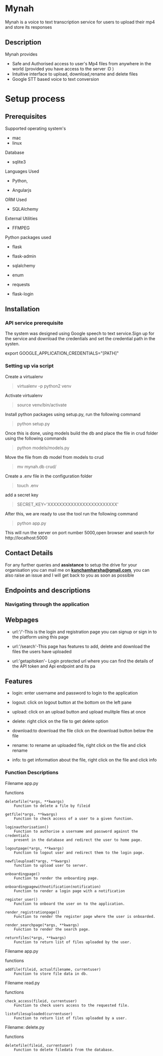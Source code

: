 # Mynah
Mynah is a voice to text transcription service for users to upload their mp4 and store its responses

## Description

Mynah provides 

* Safe and Authorised access to user's Mp4 files from anywhere in the world (provided you have access to the server :D )
* Intuitive interface to upload, download,rename and delete files
* Google STT based voice to text conversion

# Setup process

## Prerequisites

Supported operating system's
* mac
* linux

Database
* sqlite3

Languages Used
* Python,

* Angularjs

ORM Used
* SQLAlchemy

External Utilities

* FFMPEG

Python packages used

* flask

* flask-admin

* sqlalchemy

* enum

* requests

* flask-login


## Installation 

### API service prerequisite

The system was designed using Google speech to text service.Sign up for the service and download the credentials and set the credential path in the systen.

export GOOGLE_APPLICATION_CREDENTIALS="[PATH]"


### Setting up via script


Create a virtualenv

>virtualenv -p python2 venv

Activate virtualenv

>source venv/bin/activate

Install python packages using setup.py, run the following command

>python setup.py

Once this is done, using models build the db and place the file in crud folder using the following commands

>python models/models.py

Move the file from db model from models to crud

>mv mynah.db crud/

Create a .env file in the configuration folder

> touch .env

add a secret key 

> SECRET_KEY='XXXXXXXXXXXXXXXXXXXXXXXX'

After this, we are ready to use the tool run the following command

>python app.py

This will run the server on port number 5000,open browser and search for http://localhost:5000 


## Contact Details

For any further queries and **assistance** to setup the drive for your organisation you can mail me on **kunchamharsha@gmail.com**,
you can also raise an issue and I will get back to you as soon as possible


## Endpoints and descriptions


### Navigating through the application

## Webpages

* url:'/'-This is the login and registration page you can signup or sign in to the platform using this page

* url:'/search'-This page has features to add, delete and download the files the users have uploaded

* url:'getapitoken'- Login protected url where you can find the details of the API token and Api endpoint and its pa

## Features

* login: enter username and password to login to the application

* logout: click on logout button at the bottom on the left pane

* upload: click on an upload button and upload mulitple files at once

* delete: right click on the file to get delete option

* download:to download the file click on the download button below the file

* rename: to rename an uploaded file, right click on the file and click rename

* info: to get information about the file, right click on the file and click info



### Function Descriptions

Filename app.py

functions

    deletefile(*args, **kwargs)
        Function to delete a file by fileid

    getfile(*args, **kwargs)
        Function to check access of a user to a given function.

    loginauthorisation()
        Function to authorise a username and password against the credentials
        present in the database and redirect the user to home page.

    logoutpage(*args, **kwargs)
        Function to logout user and redirect them to the login page.

    newfileupload(*args, **kwargs)
        function to upload user to server.

    onboardingpage()
        Function to render the onboarding page.

    onboardingpagewithnotification(notification)
        Function to render a login page with a notification

    register_user()
        Function to onboard the user on to the application.

    render_registrationpage()
        Function to render the register page where the user is onboarded.

    render_searchpage(*args, **kwargs)
        Function to render the search page.

    returnfiles(*args, **kwargs)
        Function to return list of files uploaded by the user.

Filename app.py

functions

    addfile(fileid, actualfilename, currentuser)
        Function to store file data in db.


Filename read.py

functions

    check_access(fileid, currentuser)
        Function to check users access to the requested file.

    listofilesuploaded(currentuser)
        Function to return list of files uploaded by a user.

Filename: delete.py

functions

    deletefile(fileid, currentuser)
        Function to delete filedata from the database.



